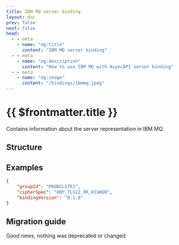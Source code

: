 ```yaml
---
title: IBM MQ server binding
layout: doc
prev: false
next: false
head:
  - - meta
    - name: "og:title"
      content: "IBM MQ server binding"
  - - meta
    - name: "og:description"
      content: "How to use IBM MQ with AsyncAPI server binding"
  - - meta
    - name: "og:image"
      content: "/bindings/ibmmq.jpeg"
---
```


# {{ $frontmatter.title }}

Contains information about the server representation in IBM MQ.

## Structure

<Json url="https://raw.githubusercontent.com/asyncapi/spec-json-schemas/master/bindings/ibmmq/0.1.0/server.json"/>

## Examples

```json
{
    "groupId": "PRODCLSTR1",
    "cipherSpec": "ANY_TLS12_OR_HIGHER",
    "bindingVersion": "0.1.0"
}
```

## Migration guide

Good news, nothing was deprecated or changed